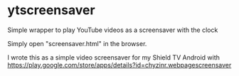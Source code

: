 # ytscreensaver
Simple wrapper to play YouTube videos as a screensaver with the clock

Simply open "screensaver.html" in the browser.

I wrote this as a simple video screensaver for my Shield TV Android with https://play.google.com/store/apps/details?id=chyzinr.webpagescreensaver